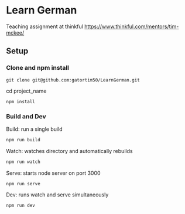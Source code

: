 # Learn German
Teaching assignment at thinkful
https://www.thinkful.com/mentors/tim-mckee/

## Setup
### Clone and npm install

```
git clone git@github.com:gatortim50/LearnGerman.git
```
cd project_name
```
npm install
```
### Build and Dev
Build: run a single build
``` bash
npm run build
```
Watch: watches directory and automatically rebuilds
``` bash
npm run watch
```
Serve: starts node server on port 3000
```
npm run serve
```

Dev: runs watch and serve simultaneously
```
npm run dev
```
